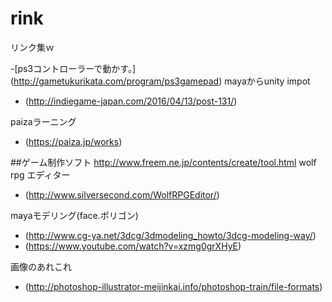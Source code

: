 # rink
リンク集ｗ


-[ps3コントローラーで動かす。] (http://gametukurikata.com/program/ps3gamepad)
mayaからunity impot
- (http://indiegame-japan.com/2016/04/13/post-131/)

paizaラーニング
- (https://paiza.jp/works)

##ゲーム制作ソフト
http://www.freem.ne.jp/contents/create/tool.html
wolf rpg エディター
- (http://www.silversecond.com/WolfRPGEditor/)

mayaモデリング(face.ポリゴン)
- (http://www.cg-ya.net/3dcg/3dmodeling_howto/3dcg-modeling-way/)
- (https://www.youtube.com/watch?v=xzmg0grXHyE)

画像のあれこれ
- (http://photoshop-illustrator-meijinkai.info/photoshop-train/file-formats)
